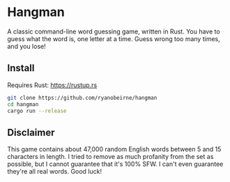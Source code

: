 # Hangman

A classic command-line word guessing game, written in Rust. You have to guess what the word is, one letter at a time. Guess wrong too many times, and you lose!

## Install

Requires Rust: https://rustup.rs

```sh
git clone https://github.com/ryanobeirne/hangman
cd hangman
cargo run --release
```

## Disclaimer

This game contains about 47,000 random English words between 5 and 15 characters in length. I tried to remove as much profanity from the set as possible, but I cannot guarantee that it's 100% SFW. I can't even guarantee they're all real words. Good luck!